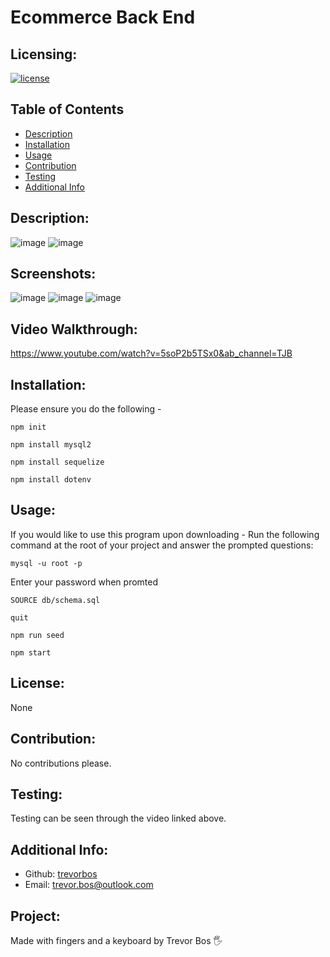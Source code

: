 # Ecommerce Back End

  ## Licensing:
  [![license](https://img.shields.io/badge/license-None-blue)](https://shields.io)

  ## Table of Contents 
  - [Description](#description)
  - [Installation](#installation)
  - [Usage](#usage)
  - [Contribution](#contribution)
  - [Testing](#testing)
  - [Additional Info](#additional-info)

  ## Description:
   ![image](https://user-images.githubusercontent.com/103614767/181372517-10caa807-17ff-44e5-8752-f8f8c9415ef4.png)
   ![image](https://user-images.githubusercontent.com/103614767/181372644-fa4cae7e-cba6-4dad-955d-25d0f1de321c.png)


  ## Screenshots:
![image](https://user-images.githubusercontent.com/103614767/181372875-cc0cd2f1-a98a-41d8-a0cd-e1b7b1aef736.png)
![image](https://user-images.githubusercontent.com/103614767/181372949-48d08fe3-97d2-43dd-8a1c-927f595ddcdf.png)
![image](https://user-images.githubusercontent.com/103614767/181372984-ec170bbb-7423-4dd6-88fd-5f93543e635b.png)



  ## Video Walkthrough:
  https://www.youtube.com/watch?v=5soP2b5TSx0&ab_channel=TJB
  
  ## Installation:
  Please ensure you do the following -
  
`npm init`

`npm install mysql2`

`npm install sequelize`

`npm install dotenv`

  ## Usage:
  If you would like to use this program upon downloading - Run the following command at the root of your project and answer the prompted questions:

`mysql -u root -p`

Enter your password when promted

`SOURCE db/schema.sql`

`quit`

`npm run seed`

`npm start`

  ## License:
  None

  ## Contribution:
  No contributions please.

  ## Testing:
  Testing can be seen through the video linked above.
  
  ## Additional Info:
  - Github: [trevorbos](https://github.com/trevorbos)
  - Email: trevor.bos@outlook.com 

  ## Project:
  Made with fingers and a keyboard by Trevor Bos 🖐️

